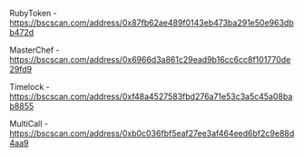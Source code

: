 RubyToken - https://bscscan.com/address/0x87fb62ae489f0143eb473ba291e50e963dbb472d

MasterChef - https://bscscan.com/address/0x6966d3a861c29ead9b16cc6cc8f101770de29fd9

Timelock - https://bscscan.com/address/0xf48a4527583fbd276a71e53c3a5c45a08bab8855

MultiCall - https://bscscan.com/address/0xb0c036fbf5eaf27ee3af464eed6bf2c9e88d4aa9
